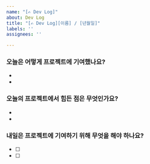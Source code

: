```yaml
---
name: "[✍️ Dev Log]"
about: Dev Log
title: "[✍️ Dev Log][이름] / [년월일]"
labels: ''
assignees: ''

---
```


### 오늘은 어떻게 프로젝트에 기여했나요?
 * 
 * 

 ### 오늘의 프로젝트에서 힘든 점은 무엇인가요?
 * 
 * 

 ### 내일은 프로젝트에 기여하기 위해 무엇을 해야 하나요?
 * [ ]  
 * [ ]
